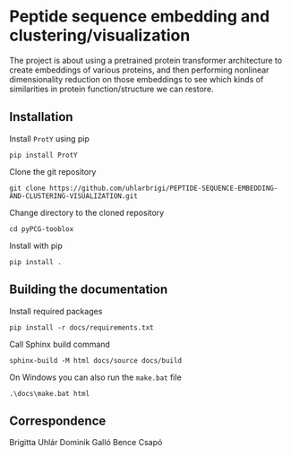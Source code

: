 # Peptide sequence embedding and clustering/visualization
The project is about using a pretrained protein transformer architecture to create embeddings of various proteins, and then performing nonlinear dimensionality reduction on those embeddings to see which kinds of similarities in protein function/structure we can restore.

## Installation
Install `ProtY` using pip

```
pip install ProtY
```

Clone the git repository
```
git clone https://github.com/uhlarbrigi/PEPTIDE-SEQUENCE-EMBEDDING-AND-CLUSTERING-VISUALIZATION.git
```

Change directory to the cloned repository
```
cd pyPCG-tooblox
```
Install with pip
```
pip install .
```

## Building the documentation
Install required packages
```
pip install -r docs/requirements.txt
```
Call Sphinx build command
```
sphinx-build -M html docs/source docs/build
```
On Windows you can also run the `make.bat` file
```
.\docs\make.bat html
```

## Correspondence
Brigitta Uhlár 
Dominik Galló 
Bence Csapó
